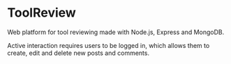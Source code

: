 # ToolReview

Web platform for tool reviewing made with Node.js, Express and MongoDB.

Active interaction requires users to be logged in, which allows them to create, edit and delete new posts and comments.

